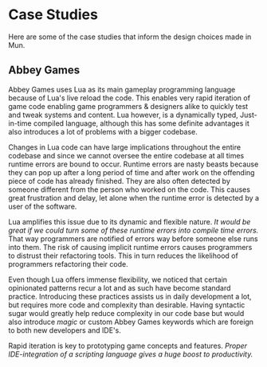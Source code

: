 # Case Studies

Here are some of the case studies that inform the design choices made in Mun.

## Abbey Games

Abbey Games uses Lua as its main gameplay programming language because of Lua's
live reload the code. This enables very rapid iteration of game code enabling
game programmers & designers alike to quickly test and tweak systems and
content. Lua however, is a dynamically typed, Just-in-time compiled language,
although this has some definite advantages it also introduces a lot of problems
with a bigger codebase.

Changes in Lua code can have large implications throughout the entire codebase
and since we cannot oversee the entire codebase at all times runtime errors are
bound to occur. Runtime errors are nasty beasts because they can pop up after a
long period of time and after work on the offending piece of code has already
finished. They are also often detected by someone different from the person who
worked on the code. This causes great frustration and delay, let alone when the
runtime error is detected by a user of the software.

Lua amplifies this issue due to its dynamic and flexible nature. *It would be
great if we could turn some of these runtime errors into compile time errors.*
That way programmers are notified of errors way before someone else runs into
them. The risk of causing implicit runtime errors causes programmers to distrust
their refactoring tools. This in turn reduces the likelihood of programmers
refactoring their code.

Even though Lua offers immense flexibility, we noticed that certain opinionated
patterns recur a lot and as such have become standard practice. Introducing
these practices assists us in daily development a lot, but requires more code
and complexity than desirable. Having syntactic sugar would greatly help
reduce complexity in our code base but would also introduce *magic* or custom
Abbey Games keywords which are foreign to both new developers and IDE's. 

Rapid iteration is key to prototyping game concepts and features. *Proper
IDE-integration of a scripting language gives a huge boost to productivity.*
